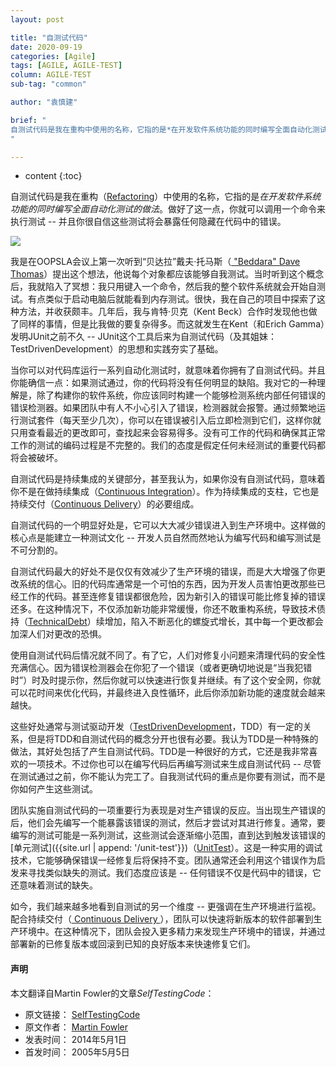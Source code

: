 ```yaml
---
layout: post

title: "自测试代码"
date: 2020-09-19
categories: [Agile]
tags: [AGILE, AGILE-TEST]
column: AGILE-TEST
sub-tag: "common"

author: "袁慎建"

brief: "
自测试代码是我在重构中使用的名称，它指的是*在开发软件系统功能的同时编写全面自动化测试的做法*。做好了这一点，你就可以调用一个命令来执行测试 -- 并且你很自信这些测试将会暴露任何隐藏在代码中的错误。
"

---
```


* content
{:toc}


自测试代码是我在重构（[Refactoring](https://martinfowler.com/books/refactoring.html)）中使用的名称，它指的是*在开发软件系统功能的同时编写全面自动化测试的做法*。做好了这一点，你就可以调用一个命令来执行测试 -- 并且你很自信这些测试将会暴露任何隐藏在代码中的错误。


![](https://martinfowler.com/bliki/images/selfTestingCode/sketch.png)

我是在OOPSLA会议上第一次听到“贝达拉”戴夫·托马斯（[ "Beddara" Dave Thomas](http://www.davethomas.net/)）提出这个想法，他说每个对象都应该能够自我测试。当时听到这个概念后，我就陷入了冥想：我只用键入一个命令，然后我的整个软件系统就会开始自测试。有点类似于启动电脑后就能看到内存测试。很快，我在自己的项目中探索了这种方法，并收获颇丰。几年后，我与肯特·贝克（Kent Beck）合作时发现他也做了同样的事情，但是比我做的要复杂得多。而这就发生在Kent（和Erich Gamma）发明JUnit之前不久 -- JUnit这个工具后来为自测试代码（及其姐妹：TestDrivenDevelopment）的思想和实践夯实了基础。


当你可以对代码库运行一系列自动化测试时，就意味着你拥有了自测试代码。并且你能确信一点：如果测试通过，你的代码将没有任何明显的缺陷。我对它的一种理解是，除了构建你的软件系统，你应该同时构建一个能够检测系统内部任何错误的错误检测器。如果团队中有人不小心引入了错误，检测器就会报警。通过频繁地运行测试套件（每天至少几次），你可以在错误被引入后立即检测到它们，这样你就只用查看最近的更改即可，查找起来会容易得多。没有可工作的代码和确保其正常工作的测试的编码过程是不完整的。我们的态度是假定任何未经测试的重要代码都将会被破坏。

自测试代码是持续集成的关键部分，甚至我认为，如果你没有自测试代码，意味着你不是在做持续集成（[Continuous Integration](https://martinfowler.com/articles/continuousIntegration.html)）。作为持续集成的支柱，它也是持续交付（[Continuous Delivery](https://martinfowler.com/delivery.html)）的必要组成。

自测试代码的一个明显好处是，它可以大大减少错误进入到生产环境中。这样做的核心点是能建立一种测试文化 -- 开发人员自然而然地认为编写代码和编写测试是不可分割的。

自测试代码最大的好处不是仅仅有效减少了生产环境的错误，而是大大增强了你更改系统的信心。旧的代码库通常是一个可怕的东西，因为开发人员害怕更改那些已经工作的代码。甚至连修复错误都很危险，因为新引入的错误可能比修复掉的错误还多。在这种情况下，不仅添加新功能非常缓慢，你还不敢重构系统，导致技术债持（[TechnicalDebt](https://martinfowler.com/bliki/TechnicalDebt.html)）续增加，陷入不断恶化的螺旋式增长，其中每一个更改都会加深人们对更改的恐惧。

使用自测试代码后情况就不同了。有了它，人们对修复小问题来清理代码的安全性充满信心。因为错误检测器会在你犯了一个错误（或者更确切地说是“当我犯错时”）时及时提示你，然后你就可以快速进行恢复并继续。有了这个安全网，你就可以花时间来优化代码，并最终进入良性循环，此后你添加新功能的速度就会越来越快。

这些好处通常与测试驱动开发（[TestDrivenDevelopment](https://martinfowler.com/bliki/TestDrivenDevelopment.html)，TDD）有一定的关系，但是将TDD和自测试代码的概念分开也很有必要。我认为TDD是一种特殊的做法，其好处包括了产生自测试代码。TDD是一种很好的方式，它还是我非常喜欢的一项技术。不过你也可以在编写代码后再编写测试来生成自测试代码 -- 尽管在测试通过之前，你不能认为完工了。自我测试代码的重点是你要有测试，而不是你如何产生这些测试。

团队实施自测试代码的一项重要行为表现是对生产错误的反应。当出现生产错误的后，他们会先编写一个能暴露该错误的测试，然后才尝试对其进行修复。通常，要编写的测试可能是一系列测试，这些测试会逐渐缩小范围，直到达到触发该错误的[单元测试]({{site.url | append: '/unit-test'}})（[UnitTest](https://martinfowler.com/bliki/UnitTest.html)）。这是一种实用的调试技术，它能够确保错误一经修复后将保持不变。团队通常还会利用这个错误作为启发来寻找类似缺失的测试。我们态度应该是 -- 任何错误不仅是代码中的错误，它还意味着测试的缺失。

如今，我们越来越多地看到自测试的另一个维度 -- 更强调在生产环境进行监视。配合持续交付（[ Continuous Delivery ](https://martinfowler.com/delivery.html)），团队可以快速将新版本的软件部署到生产环境中。在这种情况下，团队会投入更多精力来发现生产环境中的错误，并通过部署新的已修复版本或回滚到已知的良好版本来快速修复它们。


#### 声明
本文翻译自Martin Fowler的文章*SelfTestingCode*：

- 原文链接： [SelfTestingCode](https://martinfowler.com/bliki/SelfTestingCode.html)
- 原文作者： [Martin Fowler](https://martinfowler.com/)
- 发表时间： 2014年5月1日
- 首发时间： 2005年5月5日
